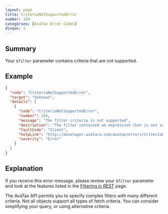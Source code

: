 ```yaml
---
layout: page
title: CriteriaNotSupportedError
number: 184
categories: [AvaTax Error Codes]
disqus: 1
---
```


## Summary

Your `$filter` parameter contains criteria that are not supported.

## Example

```json
{
  "code": "CriteriaNotSupportedError",
  "target": "Unknown",
  "details": [
    {
      "code": "CriteriaNotSupportedError",
      "number": 184,
      "message": "The filter criteria is not supported",
      "description": "The filter contained an expression that is not supported for filtering. -0-",
      "faultCode": "Client",
      "helpLink": "http://developer.avalara.com/avatax/errors/CriteriaNotSupportedError",
      "severity": "Error"
    }
  ]
}
```

## Explanation

If you receive this error message, please review your `$filter` parameter and look at the features listed in the [Filtering in REST](/avatax/filtering-in-rest/) page.  

The AvaTax API permits you to specify complex filters with many different criteria.  Not all objects support all types of fetch criteria.  You can consider simplifying your query, or using alternative criteria.
